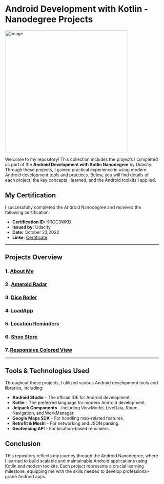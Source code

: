 # Android Development with Kotlin - Nanodegree Projects

<img width="400" alt="image" src="https://github.com/user-attachments/assets/d89e7e01-558d-424a-99e5-7152b6f621af">



Welcome to my repository! This collection includes the projects I completed as part of the **Android Development with Kotlin Nanodegree** by Udacity. Through these projects, I gained practical experience in using modern Android development tools and practices. Below, you will find details of each project, the key concepts I learned, and the Android toolkits I applied.

## My Certification
I successfully completed the Android Nanodegree and received the following certification:

- **Certification ID:** KRGC3WKD
- **Issued by:** Udacity
- **Date:** October 23,2022
- **Linke:** <a href="https://graduation.udacity.com/confirm/KRGC3WKD" > Certificate </a>
---

## Projects Overview

### 1. [About Me](./About_Me_Nano_udacity-master)

### 2. [Asteroid Radar](./Asteroid_Radar-main)

### 3. [Dice Roller](./Dice_Roller_udacity_nanodegrees-master)

### 4. [LoadApp](./LoadApp-main)

### 5. [Location Reminders](./Location-Reminders-master_app)

### 6. [Shoe Store](./ShoeStore-master)

### 7. [Responsive Colored View](./responsive_colored_view_nano_udacity-master)

---

## Tools & Technologies Used
Throughout these projects, I utilized various Android development tools and libraries, including:

- **Android Studio** - The official IDE for Android development.
- **Kotlin** - The preferred language for modern Android development.
- **Jetpack Components** - Including ViewModel, LiveData, Room, Navigation, and WorkManager.
- **Google Maps SDK** - For handling map-related features.
- **Retrofit & Moshi** - For networking and JSON parsing.
- **Geofencing API** - For location-based reminders.

## Conclusion
This repository reflects my journey through the Android Nanodegree, where I learned to build scalable and maintainable Android applications using Kotlin and modern toolkits. Each project represents a crucial learning milestone, equipping me with the skills needed to develop professional-grade Android apps.
